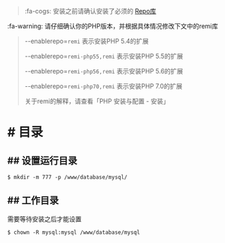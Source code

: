 > :fa-cogs: 安装之前请确认安装了必须的 [Repo库](chapter-started/repo-仓库.md "Repo库")

:fa-warning: 请仔细确认你的PHP版本，并根据具体情况修改下文中的remi库
> --enablerepo=`remi` 表示安装PHP 5.4的扩展
>
> --enablerepo=`remi-php55,remi` 表示安装PHP 5.5的扩展
>
> --enablerepo=`remi-php56,remi` 表示安装PHP 5.6的扩展
>
> --enablerepo=`remi-php70,remi` 表示安装PHP 7.0的扩展
>
> 关于remi的解释，请查看「PHP 安装与配置 - 安装」


# # 目录
## ## 设置运行目录
```
$ mkdir -m 777 -p /www/database/mysql/
```
## ## 工作目录
需要等待安装之后才能设置
```
$ chown -R mysql:mysql /www/database/mysql
```